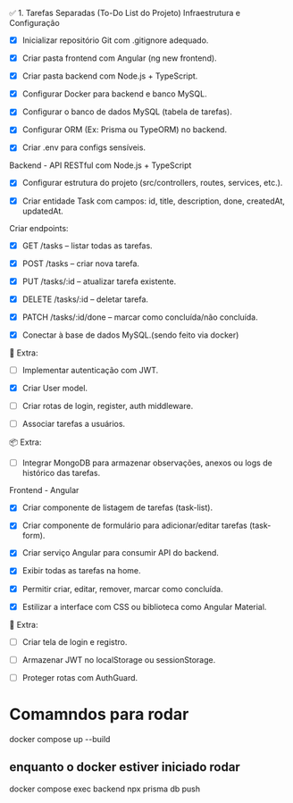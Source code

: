 ✅ 1. Tarefas Separadas (To-Do List do Projeto)
Infraestrutura e Configuração
 - [x] Inicializar repositório Git com .gitignore adequado.

 - [x] Criar pasta frontend com Angular (ng new frontend).

 - [x] Criar pasta backend com Node.js + TypeScript.

 - [x] Configurar Docker para backend e banco MySQL.

 - [x] Configurar o banco de dados MySQL (tabela de tarefas).

 - [x] Configurar ORM (Ex: Prisma ou TypeORM) no backend.

 - [x] Criar .env para configs sensíveis.

Backend - API RESTful com Node.js + TypeScript
 - [x] Configurar estrutura do projeto (src/controllers, routes, services, etc.).

 - [x] Criar entidade Task com campos: id, title, description, done, createdAt, updatedAt.

 Criar endpoints:

 - [x] GET /tasks – listar todas as tarefas.

 - [x] POST /tasks – criar nova tarefa.

 - [x] PUT /tasks/:id – atualizar tarefa existente.

 - [x] DELETE /tasks/:id – deletar tarefa.

 - [x]  PATCH /tasks/:id/done – marcar como concluída/não concluída.

 - [x] Conectar à base de dados MySQL.(sendo feito via docker)

🔐 Extra:
 - [ ] Implementar autenticação com JWT.

 - [x] Criar User model.

 - [ ] Criar rotas de login, register, auth middleware.

 - [ ] Associar tarefas a usuários.

📦 Extra:
 - [ ] Integrar MongoDB para armazenar observações, anexos ou logs de histórico das tarefas.

Frontend - Angular
 - [x] Criar componente de listagem de tarefas (task-list).

 - [x] Criar componente de formulário para adicionar/editar tarefas (task-form).

 - [x] Criar serviço Angular para consumir API do backend.

 - [x] Exibir todas as tarefas na home.

 - [x] Permitir criar, editar, remover, marcar como concluída.

 - [x] Estilizar a interface com CSS ou biblioteca como Angular Material.

🔐 Extra:
 - [ ] Criar tela de login e registro.

 - [ ] Armazenar JWT no localStorage ou sessionStorage.

- [ ]  Proteger rotas com AuthGuard.

# Comamndos para rodar 
docker compose up --build
## enquanto o docker estiver iniciado rodar
docker compose exec backend npx prisma db push
